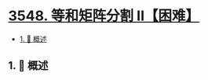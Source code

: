 # [3548. 等和矩阵分割 II【困难】](https://github.com/Tdahuyou/TNotes.leetcode/tree/main/notes/3548.%20%E7%AD%89%E5%92%8C%E7%9F%A9%E9%98%B5%E5%88%86%E5%89%B2%20II%E3%80%90%E5%9B%B0%E9%9A%BE%E3%80%91)

<!-- region:toc -->

- [1. 📝 概述](#1--概述)

<!-- endregion:toc -->

## 1. 📝 概述
